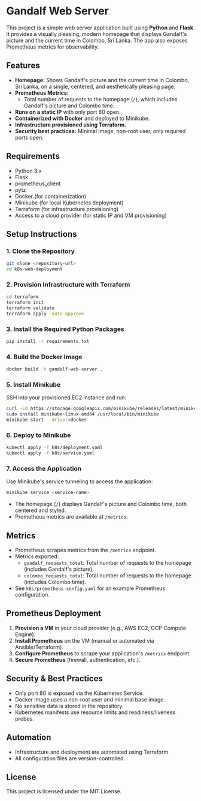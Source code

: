 # Gandalf Web Server

This project is a simple web server application built using **Python** and **Flask**. It provides a visually pleasing, modern homepage that displays Gandalf's picture and the current time in Colombo, Sri Lanka. The app also exposes Prometheus metrics for observability.

## Features

- **Homepage:** Shows Gandalf's picture and the current time in Colombo, Sri Lanka, on a single, centered, and aesthetically pleasing page.
- **Prometheus Metrics:** 
  - Total number of requests to the homepage (`/`), which includes Gandalf's picture and Colombo time.
- **Runs on a static IP** with only port 80 open.
- **Containerized with Docker** and deployed to Minikube.
- **Infrastructure provisioned using Terraform.**
- **Security best practices:** Minimal image, non-root user, only required ports open.

## Requirements

- Python 3.x
- Flask
- prometheus_client
- pytz
- Docker (for containerization)
- Minikube (for local Kubernetes deployment)
- Terraform (for infrastructure provisioning)
- Access to a cloud provider (for static IP and VM provisioning)

## Setup Instructions

### 1. Clone the Repository
```bash
git clone <repository-url>
cd k8s-web-deployment
```

### 2. Provision Infrastructure with Terraform
```bash
cd terraform
terraform init
terraform validate
terraform apply -auto-approve
```

### 3. Install the Required Python Packages
```bash
pip install -r requirements.txt
```

### 4. Build the Docker Image
```bash
docker build -t gandalf-web-server .
```

### 5. Install Minikube
SSH into your provisioned EC2 instance and run:
```bash
curl -LO https://storage.googleapis.com/minikube/releases/latest/minikube-linux-amd64
sudo install minikube-linux-amd64 /usr/local/bin/minikube
minikube start --driver=docker
```

### 6. Deploy to Minikube
```bash
kubectl apply -f k8s/deployment.yaml
kubectl apply -f k8s/service.yaml
```

### 7. Access the Application
Use Minikube's service tunneling to access the application:
```bash
minikube service <service-name>
```
- The homepage (`/`) displays Gandalf's picture and Colombo time, both centered and styled.
- Prometheus metrics are available at `/metrics`.

## Metrics

- Prometheus scrapes metrics from the `/metrics` endpoint.
- Metrics exported:
  - `gandalf_requests_total`: Total number of requests to the homepage (includes Gandalf's picture).
  - `colombo_requests_total`: Total number of requests to the homepage (includes Colombo time).
- See `k8s/prometheus-config.yaml` for an example Prometheus configuration.

## Prometheus Deployment

1. **Provision a VM** in your cloud provider (e.g., AWS EC2, GCP Compute Engine).
2. **Install Prometheus** on the VM (manual or automated via Ansible/Terraform).
3. **Configure Prometheus** to scrape your application's `/metrics` endpoint.
4. **Secure Prometheus** (firewall, authentication, etc.).

## Security & Best Practices

- Only port 80 is exposed via the Kubernetes Service.
- Docker image uses a non-root user and minimal base image.
- No sensitive data is stored in the repository.
- Kubernetes manifests use resource limits and readiness/liveness probes.

## Automation

- Infrastructure and deployment are automated using Terraform.
- All configuration files are version-controlled.

## License

This project is licensed under the MIT License.